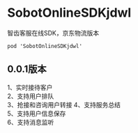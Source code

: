 # SobotOnlineSDKjdwl
智齿客服在线SDK，京东物流版本

```
pod 'SobotOnlineSDKjdwl'

```


## 0.0.1版本
1、实时接待客户      
2、支持用户排队    
3、抢接和咨询用户转接
4、支持服务总结    
5、支持用户信息保存  
6、支持消息监听       
